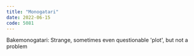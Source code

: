 ```yaml
---
title: "Monogatari"
date: 2022-06-15
code: 5081
---
```

Bakemonogatari: Strange, sometimes even questionable 'plot', but not a problem